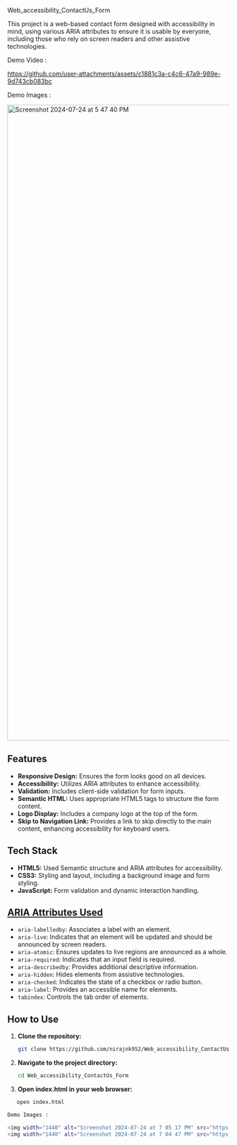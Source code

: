  Web_accessibility_ContactUs_Form

This project is a web-based contact form designed with accessibility in mind, using various ARIA attributes to ensure it is usable by everyone, including those who rely on screen readers and other assistive technologies.

Demo Video : 

https://github.com/user-attachments/assets/c1881c3a-c4c6-47a9-989e-9d743cb083bc



Demo Images :

<img width="1440" alt="Screenshot 2024-07-24 at 5 47 40 PM" src="https://github.com/user-attachments/assets/4e7f4855-cea5-4b64-97c1-62ae3187fde6">




## Features

- **Responsive Design:** Ensures the form looks good on all devices.
- **Accessibility:** Utilizes ARIA attributes to enhance accessibility.
- **Validation:** Includes client-side validation for form inputs.
- **Semantic HTML:** Uses appropriate HTML5 tags to structure the form content.
- **Logo Display:** Includes a company logo at the top of the form.
- **Skip to Navigation Link:** Provides a link to skip directly to the main content, enhancing accessibility for keyboard users.

## Tech Stack

- **HTML5:** Used Semantic structure and ARIA attributes for accessibility.
- **CSS3:** Styling and layout, including a background image and form styling.
- **JavaScript:** Form validation and dynamic interaction handling.

## [ARIA Attributes Used](https://developer.mozilla.org/en-US/docs/Web/Accessibility/ARIA/Attributes)

- `aria-labelledby`: Associates a label with an element.
- `aria-live`: Indicates that an element will be updated and should be announced by screen readers.
- `aria-atomic`: Ensures updates to live regions are announced as a whole.
- `aria-required`: Indicates that an input field is required.
- `aria-describedby`: Provides additional descriptive information.
- `aria-hidden`: Hides elements from assistive technologies.
- `aria-checked`: Indicates the state of a checkbox or radio button.
- `aria-label`: Provides an accessible name for elements.
- `tabindex`: Controls the tab order of elements.

## How to Use

1. **Clone the repository:**

   ```bash
   git clone https://github.com/nirajnk952/Web_accessibility_ContactUs_Form.git

2. **Navigate to the project directory:**
      ```bash
   cd Web_accessibility_ContactUs_Form

3. **Open index.html in your web browser:**
```bash
   open index.html

Demo Images :

<img width="1440" alt="Screenshot 2024-07-24 at 7 05 17 PM" src="https://github.com/user-attachments/assets/9fe8aee8-c27b-4fa3-9dfd-190463614beb">
<img width="1440" alt="Screenshot 2024-07-24 at 7 04 47 PM" src="https://github.com/user-attachments/assets/b76d4b1e-42bc-42fc-b05c-a15cc5fe74d1">

 

     
